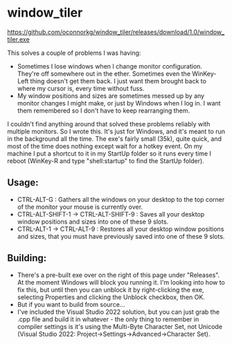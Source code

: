 # window_tiler

https://github.com/oconnorkg/window_tiler/releases/download/1.0/window_tiler.exe

This solves a couple of problems I was having:
 - Sometimes I lose windows when I change monitor configuration. They're off somewhere out in the ether. Sometimes even the WinKey-Left thing doesn't get them back. I just want them brought back to where my cursor is, every time without fuss.
 - My window positions and sizes are sometimes messed up by any monitor changes I might make, or just by Windows when I log in. I want them remembered so I don't have to keep rearranging them.

I couldn't find anything around that solved these problems reliably with multiple monitors. So I wrote this.
It's just for Windows, and it's meant to run in the background all the time. The exe's fairly small (35k), quite quick, and most of the time does nothing except wait for a hotkey event. On my machine I put a shortcut to it in my StartUp folder so it runs every time I reboot (WinKey-R and type "shell:startup" to find the StartUp folder).

## Usage:
 - CTRL-ALT-G : Gathers all the windows on your desktop to the top corner of the monitor your mouse is currently over.
 - CTRL-ALT-SHIFT-1 -> CTRL-ALT-SHIFT-9 : Saves all your desktop window positions and sizes into one of these 9 slots.
 - CTRL-ALT-1 -> CTRL-ALT-9 : Restores all your desktop window positions and sizes, that you must have previously saved into one of these 9 slots.
 
## Building:
 - There's a pre-built exe over on the right of this page under "Releases". At the moment Windows will block you running it. I'm looking into how to fix this, but until then you can unblock it by right-clicking the exe, selecting Properties and clicking the Unblock checkbox, then OK.
 - But if you want to build from source...
 - I've included the Visual Studio 2022 solution, but you can just grab the .cpp file and build it in whatever - the only thing to remember in compiler settings is it's using the Multi-Byte Character Set, not Unicode (Visual Studio 2022: Project->Settings->Advanced->Character Set).
